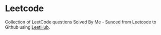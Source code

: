 # Leetcode
Collection of LeetCode questions Solved By Me - Sunced from Leetcode to Github using [LeetHub](https://github.com/QasimWani/LeetHub).
